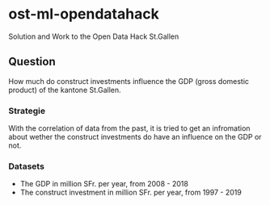 # ost-ml-opendatahack
Solution and Work to the Open Data Hack St.Gallen  

## Question
How much do construct investments influence the GDP (gross domestic product) of the kantone St.Gallen.  

### Strategie
With the correlation of data from the past, it is tried to get an infromation about wether the construct investments do have an influence on the GDP or not.

### Datasets
- The GDP in million SFr. per year, from 2008 - 2018
- The construct investment in million SFr. per year, from 1997 - 2019